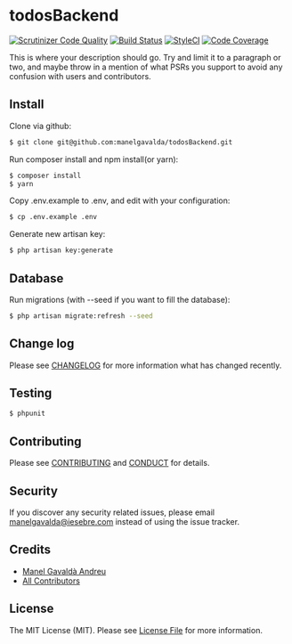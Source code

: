 # todosBackend
[![Scrutinizer Code Quality](https://scrutinizer-ci.com/g/manelgavalda/todosBackend/badges/quality-score.png?b=master)](https://scrutinizer-ci.com/g/manelgavalda/todosBackend/?branch=master)
[![Build Status](https://travis-ci.org/manelgavalda/todosBackend.svg?branch=master)](https://travis-ci.org/manelgavalda/todosBackend)
[![StyleCI](https://styleci.io/repos/71568885/shield?branch=master)](https://styleci.io/repos/71568885)
[![Code Coverage](https://scrutinizer-ci.com/g/manelgavalda/todosBackend/badges/coverage.png?b=master)](https://scrutinizer-ci.com/g/manelgavalda/todosBackend/?branch=master)


This is where your description should go. Try and limit it to a paragraph or two, and maybe throw in a mention of what
PSRs you support to avoid any confusion with users and contributors.

## Install

Clone via github:

``` bash
$ git clone git@github.com:manelgavalda/todosBackend.git
```

Run composer install and npm install(or yarn):
``` bash
$ composer install
$ yarn
```

Copy .env.example to .env, and edit with your configuration:
``` bash
$ cp .env.example .env
```

Generate new artisan key:
``` bash
$ php artisan key:generate
```

## Database

Run migrations (with --seed if you want to fill the database):
``` bash
$ php artisan migrate:refresh --seed
```

## Change log

Please see [CHANGELOG](CHANGELOG.md) for more information what has changed recently.

## Testing

``` bash
$ phpunit
```

## Contributing

Please see [CONTRIBUTING](CONTRIBUTING.md) and [CONDUCT](CONDUCT.md) for details.

## Security

If you discover any security related issues, please email manelgavalda@iesebre.com instead of using the issue tracker.

## Credits

- [Manel Gavaldà Andreu][link-author]
- [All Contributors][link-contributors]

## License

The MIT License (MIT). Please see [License File](LICENSE.md) for more information.

[ico-version]: https://img.shields.io/packagist/v/manelgavalda/todos-backend.svg?style=flat-square
[ico-license]: https://img.shields.io/badge/license-MIT-brightgreen.svg?style=flat-square
[ico-travis]: https://img.shields.io/travis/manelgavalda/todos-backend/master.svg?style=flat-square
[ico-scrutinizer]: https://img.shields.io/scrutinizer/coverage/g/manelgavalda/todos-backend.svg?style=flat-square
[ico-code-quality]: https://img.shields.io/scrutinizer/g/manelgavalda/todos-backend.svg?style=flat-square
[ico-downloads]: https://img.shields.io/packagist/dt/manelgavalda/todos-backend.svg?style=flat-square

[link-packagist]: https://packagist.org/packages/manelgavalda/todos-backend
[link-travis]: https://travis-ci.org/manelgavalda/todos-backend
[link-scrutinizer]: https://scrutinizer-ci.com/g/manelgavalda/todos-backend/code-structure
[link-code-quality]: https://scrutinizer-ci.com/g/manelgavalda/todos-backend
[link-downloads]: https://packagist.org/packages/manelgavalda/todos-backend
[link-author]: https://github.com/manelgavalda
[link-contributors]: ../../contributors